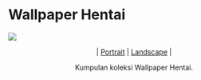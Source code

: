 # Wallpaper Hentai

![](https://github.com/filemjepang123/Wallpaper-Hentai/blob/main/wallpaper/img%201.jpg)

<p align="center">| <a href="https://github.com/filemjepang123/Wallpaper-Hentai/blob/main/portrait/">Portrait</a> | <a href="https://github.com/filemjepang123/Wallpaper-Hentai/blob/main/wallpaper/">Landscape</a> |</p>

<p align="center">Kumpulan koleksi Wallpaper Hentai.</p>
